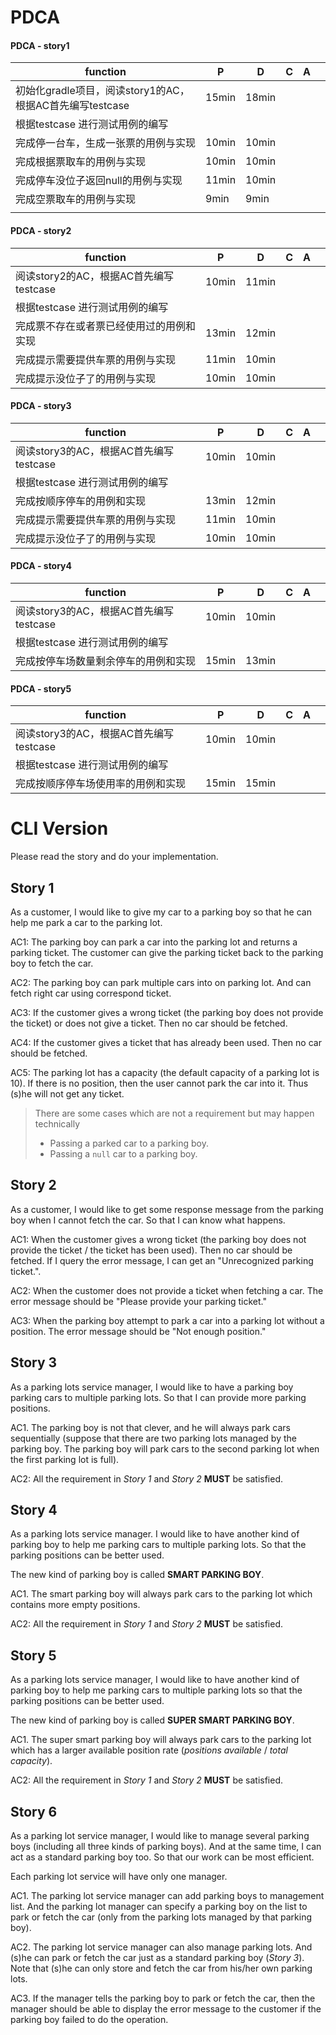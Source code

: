 # PDCA

#### PDCA - story1

| function                                                 | P     | D     | C    | A    |      |
| -------------------------------------------------------- | ----- | ----- | ---- | ---- | ---- |
| 初始化gradle项目，阅读story1的AC，根据AC首先编写testcase | 15min | 18min |      |      |      |
| 根据testcase 进行测试用例的编写                          |       |       |      |      |      |
| 完成停一台车，生成一张票的用例与实现                     | 10min | 10min |      |      |      |
| 完成根据票取车的用例与实现                               | 10min | 10min |      |      |      |
| 完成停车没位子返回null的用例与实现                       | 11min | 10min |      |      |      |
| 完成空票取车的用例与实现                                 | 9min  | 9min  |      |      |      |
|                                                          |       |       |      |      |      |



#### PDCA - story2

| function                                 | P     | D     | C    | A    |      |
| ---------------------------------------- | ----- | ----- | ---- | ---- | ---- |
| 阅读story2的AC，根据AC首先编写testcase   | 10min | 11min |      |      |      |
| 根据testcase 进行测试用例的编写          |       |       |      |      |      |
| 完成票不存在或者票已经使用过的用例和实现 | 13min | 12min |      |      |      |
| 完成提示需要提供车票的用例与实现         | 11min | 10min |      |      |      |
| 完成提示没位子了的用例与实现             | 10min | 10min |      |      |      |



#### PDCA - story3

| function                               | P     | D     | C    | A    |      |
| -------------------------------------- | ----- | ----- | ---- | ---- | ---- |
| 阅读story3的AC，根据AC首先编写testcase | 10min | 10min |      |      |      |
| 根据testcase 进行测试用例的编写        |       |       |      |      |      |
| 完成按顺序停车的用例和实现             | 13min | 12min |      |      |      |
| 完成提示需要提供车票的用例与实现       | 11min | 10min |      |      |      |
| 完成提示没位子了的用例与实现           | 10min | 10min |      |      |      |

#### PDCA - story4

| function                               | P     | D     | C    | A    |      |
| -------------------------------------- | ----- | ----- | ---- | ---- | ---- |
| 阅读story3的AC，根据AC首先编写testcase | 10min | 10min |      |      |      |
| 根据testcase 进行测试用例的编写        |       |       |      |      |      |
| 完成按停车场数量剩余停车的用例和实现   | 15min | 13min |      |      |      |

#### PDCA - story5

| function                               | P     | D     | C    | A    |      |
| -------------------------------------- | ----- | ----- | ---- | ---- | ---- |
| 阅读story3的AC，根据AC首先编写testcase | 10min | 10min |      |      |      |
| 根据testcase 进行测试用例的编写        |       |       |      |      |      |
| 完成按顺序停车场使用率的用例和实现     | 15min | 15min |      |      |      |



# CLI Version

Please read the story and do your implementation.

## Story 1

As a customer, I would like to give my car to a parking boy so that he can help me park a car to the parking lot.

AC1: The parking boy can park a car into the parking lot and returns a parking ticket. The customer can give the parking ticket back to the parking boy to fetch the car.

AC2: The parking boy can park multiple cars into on parking lot. And can fetch right car using correspond ticket.

AC3: If the customer gives a wrong ticket (the parking boy does not provide the ticket) or does not give a ticket. Then no car should be fetched.

AC4: If the customer gives a ticket that has already been used. Then no car should be fetched.

AC5: The parking lot has a capacity (the default capacity of a parking lot is 10). If there is no position, then the user cannot park the car into it. Thus (s)he will not get any ticket.

> There are some cases which are not a requirement but may happen technically 
>
> * Passing a parked car to a parking boy.
> * Passing a `null` car to a parking boy.

## Story 2

As a customer, I would like to get some response message from the parking boy when I cannot fetch the car. So that I can know what happens.

AC1: When the customer gives a wrong ticket (the parking boy does not provide the ticket / the ticket has been used). Then no car should be fetched. If I query the error message, I can get an "Unrecognized parking ticket.".

AC2: When the customer does not provide a ticket when fetching a  car. The error message should be "Please provide your parking ticket."

AC3: When the parking boy attempt to park a car into a parking lot without a position. The error message should be "Not enough position."

## Story 3

As a parking lots service manager, I would like to have a parking boy parking cars to multiple parking lots. So that I can provide more parking positions.

AC1. The parking boy is not that clever, and he will always park cars sequentially (suppose that there are two parking lots managed by the parking boy. The parking boy will park cars to the second parking lot when the first parking lot is full).

AC2: All the requirement in *Story 1* and *Story 2* **MUST** be satisfied.

## Story 4

As a parking lots service manager. I would like to have another kind of parking boy to help me parking cars to multiple parking lots. So that the parking positions can be better used.

The new kind of parking boy is called **SMART PARKING BOY**.

AC1. The smart parking boy will always park cars to the parking lot which contains more empty positions.

AC2: All the requirement in *Story 1* and *Story 2* **MUST** be satisfied.

## Story 5

As a parking lots service manager, I would like to have another kind of parking boy to help me parking cars to multiple parking lots so that the parking positions can be better used.

The new kind of parking boy is called **SUPER SMART PARKING BOY**.

AC1. The super smart parking boy will always park cars to the parking lot which has a larger available position rate (*positions available* / *total capacity*).

AC2: All the requirement in *Story 1* and *Story 2* **MUST** be satisfied.

## Story 6

As a parking lot service manager, I would like to manage several parking boys (including all three kinds of parking boys). And at the same time, I can act as a standard parking boy too. So that our work can be most efficient.

Each parking lot service will have only one manager.

AC1. The parking lot service manager can add parking boys to management list. And the parking lot manager can specify a parking boy on the list to park or fetch the car (only from the parking lots managed by that parking boy).

AC2. The parking lot service manager can also manage parking lots. And (s)he can park or fetch the car just as a standard parking boy (*Story 3*). Note that (s)he can only store and fetch the car from his/her own parking lots.

AC3. If the manager tells the parking boy to park or fetch the car, then the manager should be able to display the error message to the customer if the parking boy failed to do the operation.